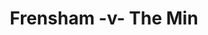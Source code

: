 ---
year: "2012"
serialNumber: "0417" 
game: "Frensham"
title: "Frensham -v- The Min"
gameLocation: "Harrowdene Recreation Ground"
gameDate: ""
result: ""
resultType: ""
type: "game"
---